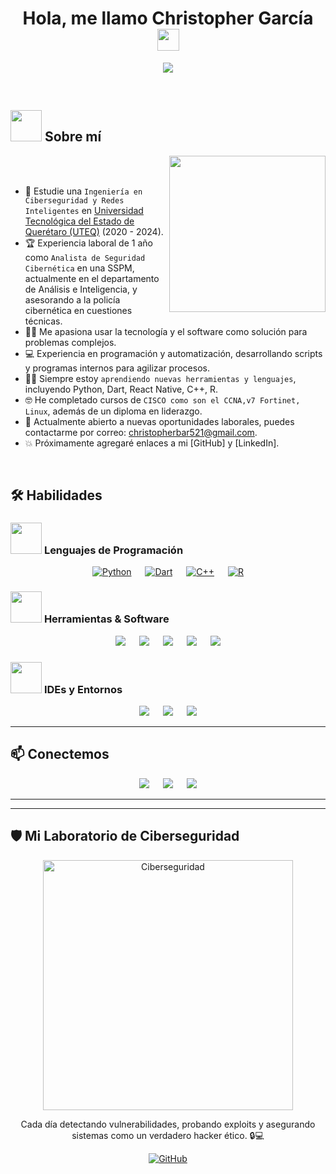 <h1 align="center">Hola, me llamo Christopher García <img src="https://media.giphy.com/media/hvRJCLFzcasrR4ia7z/giphy.gif" width="35"></h1>

<p align="center">
  <a href="https://github.com/DenverCoder1/readme-typing-svg">
    <img src="https://readme-typing-svg.herokuapp.com?font=Time+New+Roman&color=%23C8BE25&size=25&center=true&vCenter=true&width=600&height=100&lines=Ing.+en+Ciberseguridad+y+Redes+Inteligentes;Analista+de+Seguridad+Cibernética;Automatización,+Analisis+de+vulnerabilidades;Cursos+CCNAv7,+NDG+LINUX,+Fortinet;Siempre+aprendiendo+nuevas+herramientas">
  </a>
</p>



<br>

	
## <picture><img src = "https://github.com/7oSkaaa/7oSkaaa/blob/main/Images/about_me.gif?raw=true" width = 50px></picture> Sobre mí

<picture> <img align="right" src="https://github.com/7oSkaaa/7oSkaaa/blob/main/Images/Right_Side.gif?raw=true" width = 250px></picture>

<br><br>

- :school: Estudie una `Ingeniería en Ciberseguridad y Redes Inteligentes` en [Universidad Tecnológica del Estado de Querétaro (UTEQ)](https://www.uteq.edu.mx/) (2020 - 2024).  
- :trophy: Experiencia laboral de 1 año como `Analista de Seguridad Cibernética` en una SSPM, actualmente en el departamento de Análisis e Inteligencia, y asesorando a la policía cibernética en cuestiones técnicas.  
- :technologist: Me apasiona usar la tecnología y el software como solución para problemas complejos.  
- :computer: Experiencia en programación y automatización, desarrollando scripts y programas internos para agilizar procesos.  
- :student: Siempre estoy `aprendiendo nuevas herramientas y lenguajes`, incluyendo Python, Dart, React Native, C++, R.  
- :nerd_face: He completado cursos de `CISCO como son el CCNA,v7 Fortinet, Linux`, además de un diploma en liderazgo.  
- :thinking: Actualmente abierto a nuevas oportunidades laborales, puedes contactarme por correo: [christopherbar521@gmail.com](mailto:christopherbar521@gmail.com).  
- :boom: Próximamente agregaré enlaces a mi [GitHub] y [LinkedIn].
<br>



## 🛠️ Habilidades

### <picture> <img src="https://github.com/7oSkaaa/7oSkaaa/blob/main/Images/Programming_Languages.gif?raw=true" width="50px"> </picture> Lenguajes de Programación
<p align="center"> 
  <a href="#"><img alt="Python" src="https://img.shields.io/badge/Python-14354C?style=plastic&logo=python&logoColor=white"></a>
  &emsp;
  <a href="#"><img alt="Dart" src="https://img.shields.io/badge/Dart-0175C2?style=plastic&logo=dart&logoColor=white"></a>
  &emsp;
  <a href="#"><img alt="C++" src="https://img.shields.io/badge/C++-00599C?style=plastic&logo=c%2B%2B&logoColor=white"></a>
  &emsp;
  <a href="#"><img alt="R" src="https://img.shields.io/badge/R-276DC3?style=plastic&logo=r&logoColor=white"></a>
</p>

### <picture> <img src="https://github.com/7oSkaaa/7oSkaaa/blob/main/Images/Software_Tools.gif?raw=true" width="50px"> </picture> Herramientas & Software
<p align="center">
  <a href="#"><img src="https://img.shields.io/badge/Linux-FCC624?style=plastic&logo=linux&logoColor=black"></a>
  &emsp;
  <a href="#"><img src="https://img.shields.io/badge/Nmap-0D3B66?style=plastic&logo=nmap&logoColor=white"></a>
  &emsp;
  <a href="#"><img src="https://img.shields.io/badge/Maltego-2C2C54?style=plastic&logo=maltego&logoColor=white"></a>
  &emsp;
  <a href="#"><img src="https://img.shields.io/badge/Nessus-FF6F61?style=plastic&logo=nessus&logoColor=white"></a>
  &emsp;
  <a href="#"><img src="https://img.shields.io/badge/MS_Console-0F52BA?style=plastic&logo=windows&logoColor=white"></a>
</p>

### <picture> <img src="https://github.com/7oSkaaa/7oSkaaa/blob/main/Images/IDEs.gif?raw=true" width="50px"> </picture> IDEs y Entornos
<p align="center">
  <a href="#"><img src="https://img.shields.io/badge/VS_Code-0078D7?style=plastic&logo=visual-studio-code&logoColor=white"></a>
  &emsp;
  <a href="#"><img src="https://img.shields.io/badge/JetBrains-000000?style=plastic&logo=jetbrains&logoColor=white"></a>
  &emsp;
  <a href="#"><img src="https://img.shields.io/badge/Eclipse-2C2255?style=plastic&logo=eclipse&logoColor=white"></a>
</p>

---

## 📫 Conectemos

<p align="center">
  <a href="mailto:christopherbar521@gmail.com"><img src="https://img.shields.io/badge/Gmail-EA4335?style=plastic&logo=gmail&logoColor=white"></a>
  &emsp;
  <a href="#"><img src="https://img.shields.io/badge/GitHub-181717?style=plastic&logo=github&logoColor=white"></a>
  &emsp;
  <a href="#"><img src="https://img.shields.io/badge/LinkedIn-0A66C2?style=plastic&logo=linkedin&logoColor=white"></a>
</p>

---

---

## 🛡️ Mi Laboratorio de Ciberseguridad

<p align="center">
  <img src="https://media.giphy.com/media/3o6Mblp9fLr2iFv0rO/giphy.gif" alt="Ciberseguridad" width="400"/>
</p>

<p align="center">
  Cada día detectando vulnerabilidades, probando exploits y asegurando sistemas como un verdadero hacker ético. 🔒💻
</p>

<p align="center">
  <a href="https://github.com/tu-usuario"><img src="https://img.shields.io/badge/Ver%20Mis%20Proyectos-GitHub-blue?style=for-the-badge&logo=github" alt="GitHub"/></a>
</p>


